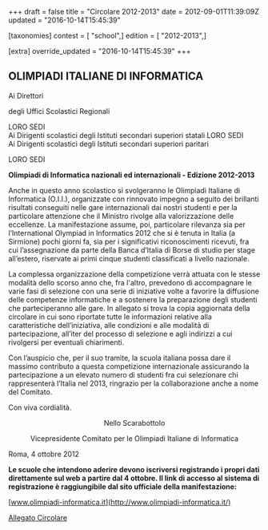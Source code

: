 +++
draft = false
title = "Circolare 2012-2013"
date = 2012-09-01T11:39:09Z
updated = "2016-10-14T15:45:39"

[taxonomies]
contest = [ "school",]
edition = [ "2012-2013",]

[extra]
override_updated = "2016-10-14T15:45:39"
+++
## OLIMPIADI ITALIANE DI INFORMATICA

Ai Direttori

degli Uffici Scolastici Regionali

LORO SEDI<br/>Ai Dirigenti scolastici degli Istituti secondari superiori statali LORO SEDI<br/> Ai Dirigenti scolastici degli Istituti secondari superiori paritari

LORO SEDI

**Olimpiadi di Informatica nazionali ed internazionali - Edizione 2012-2013**

Anche in questo anno scolastico si svolgeranno le Olimpiadi Italiane di Informatica (O.I.I.), organizzate con rinnovato impegno a seguito dei brillanti risultati conseguiti nelle gare internazionali dai nostri studenti e per la particolare attenzione che il Ministro rivolge alla valorizzazione delle eccellenze. La manifestazione assume, poi, particolare rilevanza sia per l’International Olympiad in Informatics 2012 che si è tenuta in Italia (a Sirmione) pochi giorni fa, sia per i significativi riconoscimenti ricevuti, fra cui l’assegnazione da parte della Banca d’Italia di Borse di studio per stage all’estero, riservate ai primi cinque studenti classificati a livello nazionale.

La complessa organizzazione della competizione verrà attuata con le stesse modalità dello scorso anno che, fra l'altro, prevedono di accompagnare le varie fasi di selezione con una serie di iniziative volte a favorire la diffusione delle competenze informatiche e a sostenere la preparazione degli studenti che parteciperanno alle gare. In allegato si trova la copia aggiornata della circolare in cui sono riportate tutte le informazioni relative alla caratteristiche dell’iniziativa, alle condizioni e alle modalità di partecipazione, all’iter del processo di selezione e agli indirizzi a cui rivolgersi per eventuali chiarimenti.

Con l’auspicio che, per il suo tramite, la scuola italiana possa dare il massimo contributo a questa competizione internazionale assicurando la partecipazione a un elevato numero di studenti fra cui selezionare chi rappresenterà l’Italia nel 2013, ringrazio per la collaborazione anche a nome del Comitato.

Con viva cordialità.

<div style="text-align: center;">

Nello Scarabottolo

</div>

<div style="text-align: center;">

Vicepresidente Comitato per le Olimpiadi Italiane di Informatica

</div>
Roma, 4 ottobre 2012

**Le scuole che intendono aderire devono iscriversi registrando i propri dati direttamente sul web a partire dal 4 ottobre. Il link di accesso al sistema di registrazione è raggiungibile dal sito ufficiale della manifestazione:**

[www.olimpiadi-informatica.it](http://www.olimpiadi-informatica.it/)

[Allegato Circolare](/oldsite/135/Circ__OII_2012-2013_allegato.pdf)
